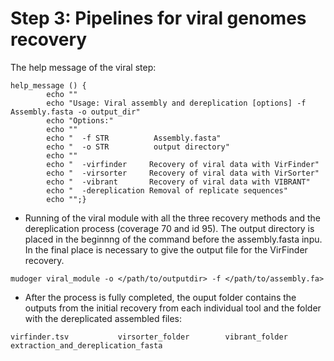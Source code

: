 
# Step 3: Pipelines for viral genomes recovery

The help message of the viral step:
```
help_message () {
        echo ""
        echo "Usage: Viral assembly and dereplication [options] -f Assembly.fasta -o output_dir"
        echo "Options:"
        echo ""
        echo "  -f STR          Assembly.fasta"
        echo "  -o STR          output directory"          
        echo ""
        echo "  -virfinder     Recovery of viral data with VirFinder"
        echo "  -virsorter     Recovery of viral data with VirSorter"
        echo "  -vibrant       Recovery of viral data with VIBRANT"
        echo "  -dereplication Removal of replicate sequences"
        echo "";}

```
* Running of the viral module with all the three recovery methods and the dereplication process (coverage 70 and id 95). The output directory is placed in the beginnng of the command before the assembly.fasta inpu. In the final place is necessary to give the output file for the VirFinder recovery.  
```
mudoger viral_module -o </path/to/outputdir> -f </path/to/assembly.fa>
```

* After the process is fully completed, the ouput folder contains the outputs from the initial recovery from each individual tool and the folder with the  dereplicated assembled files:

```
virfinder.tsv           virsorter_folder        vibrant_folder          extraction_and_dereplication_fasta 
``` 








